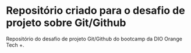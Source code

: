 # Repositório criado para o desafio de projeto sobre Git/Github

Repositório do desafio de projeto Git/Github do bootcamp da DIO Orange Tech +.
